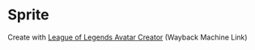 # Sprite

Create with [League of Legends Avatar Creator](https://web.archive.org/web/20240319181914/https://na.leagueoflegends.com/en/featured/events/avatar-creator#/) (Wayback Machine Link)
